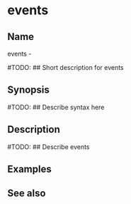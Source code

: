 

# events


## Name
events - 

#TODO: ## Short description for events

## Synopsis
#TODO: ## Describe syntax here

## Description
#TODO: ## Describe events

## Examples

## See also

